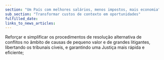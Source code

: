 ```yaml
---
section: "Um País com melhores salários, menos impostos, mais economia"
sub_section: "Transformar custos de contexto em oportunidades"
fulfilled_date:
links_to_news_articles:
---
```


Reforçar e simplificar os procedimentos de resolução alternativa de conflitos no âmbito de causas de pequeno valor e de grandes litigantes, libertando os tribunais cíveis, e garantindo uma Justiça mais rápida e eficiente;